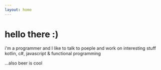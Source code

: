 ```yaml
---
layout: home
---
```

# hello there :)

i'm a programmer and I like to talk to poeple and work on interesting stuff
kotlin, c#, javascript & functional programming

...also beer is cool
